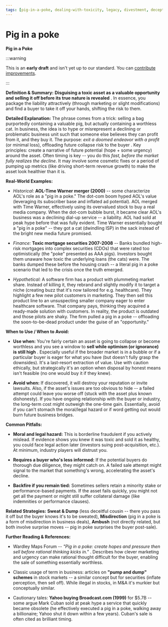 ```yaml
---
tags: [pig-in-a-poke, dealing-with-toxicity, legacy, divestment, deception, misrepresentation, exit strategy]
---
```


# Pig in a poke

**Pig in a Poke**

:::warning

This is an **early draft** and isn't yet up to our standard.
You can [contribute improvements](https://github.com/dave1010/wardley-leadership-strategies).

:::


**Definition & Summary:** **Disguising a toxic asset as a valuable opportunity and selling it off before its true nature is revealed** . In essence, you package the liability attractively (through marketing or slight modifications) and find a buyer to take it off your hands, shifting the risk to them.

**Detailed Explanation:** The phrase comes from a trick: selling a bag purportedly containing a valuable pig, but actually containing a worthless cat. In business, the idea is to hype or misrepresent a declining or problematic business unit such that someone else believes they can profit from it, and they buy it. The purpose: *exit a doomed endeavor with a profit* (or minimal loss), offloading future collapse risk to the buyer . Key principles: create a narrative of future potential (hope + some urgency) around the asset. Often timing is key -- you do this *fast, before the market fully realizes the decline*. It may involve some cosmetic fixes or a period of pumping up metrics (like driving short-term revenue growth) to make the asset look healthier than it is.

**Real-World Examples:**

-  *Historical:* **AOL-Time Warner merger (2000)** -- some characterize AOL's role as a "pig in a poke." The dot-com boom hyped AOL's value (leveraging its subscriber base and inflated ad potential). AOL merged with Time Warner, effectively using its overvalued stock to buy a real media company. When the dot-com bubble burst, it became clear AOL's business was a declining dial-up service -- a liability. AOL had sold at peak hype before that was fully evident. Time Warner essentially bought a "pig in a poke" -- they got a cat (dwindling ISP) in the sack instead of the bright new media future promised.

-  *Finance:* **Toxic mortgage securities 2007-2008** -- Banks bundled high-risk mortgages into complex securities (CDOs) that were rated too optimistically (the "poke" presented as AAA pigs). Investors bought them unaware how toxic the underlying loans (the cats) were. The banks dumped these before the housing crash -- a literal pig in a poke scenario that led to the crisis once the truth emerged.

-  *Hypothetical:* A software firm has a product with plummeting market share. Instead of killing it, they rebrand and slightly modify it to target a niche (creating buzz that it's now tailored for e.g. healthcare). They highlight a few new pilot customers in marketing. They then sell this product line to an unsuspecting smaller company eager to enter healthcare software. That company pays, thinking they acquired a ready-made solution with customers. In reality, the product is outdated and those pilots are shaky. The firm pulled a pig in a poke -- offloading the soon-to-be-dead product under the guise of an "opportunity."

**When to Use / When to Avoid:**

-  **Use when:** You're fairly certain an asset is going to collapse or become worthless and you see a window to **sell while optimism (or ignorance) is still high** . Especially useful if the broader market is in a bubble or if a particular buyer is eager for what you have (but doesn't fully grasp the downsides). It's a last-resort extraction of value. Use with caution ethically, but strategically it's an option when disposal by honest means isn't feasible (no one would buy it if they knew).

-  **Avoid when:** If discovered, it will destroy your reputation or invite lawsuits. Also, if the asset's issues are too obvious to hide -- a failed attempt could leave you worse off (stuck with the asset plus known dishonesty). If you have ongoing relationship with the buyer or industry, the long-term cost might outweigh the one-time gain. Essentially, avoid if you can't stomach the moral/legal hazard or if word getting out would burn future business bridges.

**Common Pitfalls:**

-  **Moral and legal hazard:** This is borderline fraudulent if you actively mislead. If evidence shows you knew it was toxic and sold it as healthy, you could face legal action later (investors suing post-acquisition, etc.). At minimum, industry players will distrust you.

-  **Requires a buyer who's less informed:** If the potential buyers do thorough due diligence, they might catch on. A failed sale attempt might signal to the market that something's wrong, accelerating the asset's decline.

-  **Backfire if you remain tied:** Sometimes sellers retain a minority stake or performance-based payments. If the asset fails quickly, you might not get all the payment or might still suffer collateral damage (like indemnities or performance clauses).

**Related Strategies:** **Sweat & Dump** (less deceitful cousin -- there you pass it off but the buyer knows it's to be sweated), **Misdirection** (pig in a poke is a form of misdirection in business deals), **Ambush** (not directly related, but both involve surprise moves -- pig in poke surprises the buyer post-sale).

**Further Reading & References:**

-  Wardley Maps Forum -- *"Pig in a poke: create hopes and pressure then sell before rational thinking kicks in."* . Describes how clever marketing and urgency can make rational thought difficult for the buyer, enabling the sale of something essentially worthless.

-  Classic usage of term in business: articles on **"pump and dump" schemes** in stock markets -- a similar concept but for securities (inflate perception, then sell off). While illegal in stocks, in M&A it's murkier but conceptually similar.

-  Cautionary tales: **Yahoo buying Broadcast.com (1999)** for $5.7B -- some argue Mark Cuban sold at peak hype a service that quickly became obsolete (he effectively executed a pig in a poke, walking away a billionaire; Yahoo shut it down within a few years). Cuban's sale is often cited as brilliant timing.